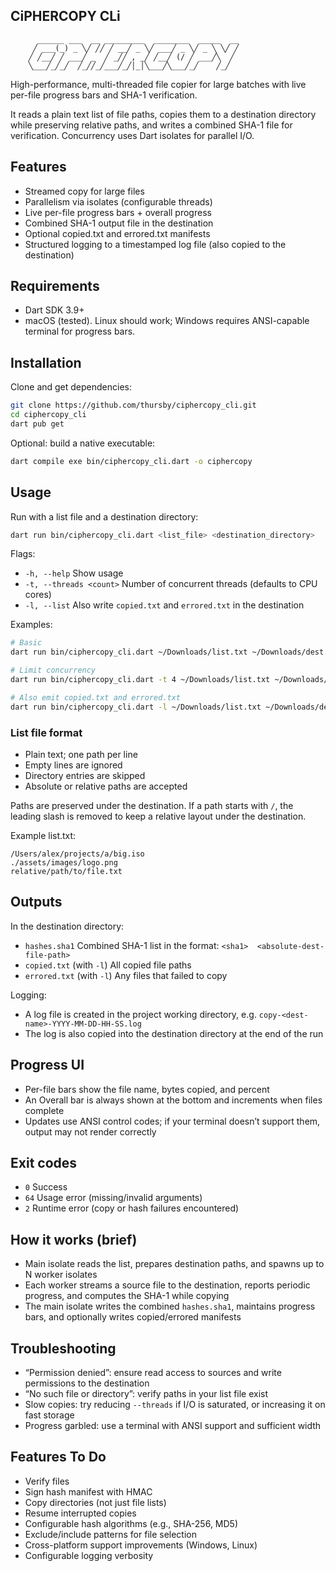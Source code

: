 ## CiPHERCOPY CLi
```
      ______ ___  __ _________  ________  _____  __
     ╱ ___(_) _ ╲╱ ╱╱ ╱ __╱ _ ╲╱ ___╱ _ ╲╱ _ ╲ ╲╱ ╱
    ╱ ╱__╱ ╱ ___╱ _  ╱ _╱╱ , _╱ ╱__╱ (/ ╱ ___╱╲  ╱ 
    ╲___╱_╱_╱  ╱_╱╱_╱___╱_╱│_│╲___╱╲___╱_╱    ╱_╱  
```

High-performance, multi-threaded file copier for large batches with live per-file progress bars and SHA-1 verification.

It reads a plain text list of file paths, copies them to a destination directory while preserving relative paths, and writes a combined SHA-1 file for verification. Concurrency uses Dart isolates for parallel I/O.

## Features

- Streamed copy for large files
- Parallelism via isolates (configurable threads)
- Live per-file progress bars + overall progress
- Combined SHA-1 output file in the destination
- Optional copied.txt and errored.txt manifests
- Structured logging to a timestamped log file (also copied to the destination)

## Requirements

- Dart SDK 3.9+
- macOS (tested). Linux should work; Windows requires ANSI-capable terminal for progress bars.

## Installation

Clone and get dependencies:

```sh
git clone https://github.com/thursby/ciphercopy_cli.git
cd ciphercopy_cli
dart pub get
```

Optional: build a native executable:

```sh
dart compile exe bin/ciphercopy_cli.dart -o ciphercopy
```

## Usage

Run with a list file and a destination directory:

```sh
dart run bin/ciphercopy_cli.dart <list_file> <destination_directory>
```

Flags:

- `-h, --help` Show usage
- `-t, --threads <count>` Number of concurrent threads (defaults to CPU cores)
- `-l, --list` Also write `copied.txt` and `errored.txt` in the destination

Examples:

```sh
# Basic
dart run bin/ciphercopy_cli.dart ~/Downloads/list.txt ~/Downloads/dest

# Limit concurrency
dart run bin/ciphercopy_cli.dart -t 4 ~/Downloads/list.txt ~/Downloads/dest

# Also emit copied.txt and errored.txt
dart run bin/ciphercopy_cli.dart -l ~/Downloads/list.txt ~/Downloads/dest
```

### List file format

- Plain text; one path per line
- Empty lines are ignored
- Directory entries are skipped
- Absolute or relative paths are accepted

Paths are preserved under the destination. If a path starts with `/`, the leading slash is removed to keep a relative layout under the destination.

Example list.txt:

```
/Users/alex/projects/a/big.iso
./assets/images/logo.png
relative/path/to/file.txt
```

## Outputs

In the destination directory:

- `hashes.sha1` Combined SHA-1 list in the format: `<sha1>  <absolute-dest-file-path>`
- `copied.txt` (with `-l`) All copied file paths
- `errored.txt` (with `-l`) Any files that failed to copy

Logging:

- A log file is created in the project working directory, e.g. `copy-<dest-name>-YYYY-MM-DD-HH-SS.log`
- The log is also copied into the destination directory at the end of the run

## Progress UI

- Per-file bars show the file name, bytes copied, and percent
- An Overall bar is always shown at the bottom and increments when files complete
- Updates use ANSI control codes; if your terminal doesn’t support them, output may not render correctly

## Exit codes

- `0` Success
- `64` Usage error (missing/invalid arguments)
- `2` Runtime error (copy or hash failures encountered)

## How it works (brief)

- Main isolate reads the list, prepares destination paths, and spawns up to N worker isolates
- Each worker streams a source file to the destination, reports periodic progress, and computes the SHA-1 while copying
- The main isolate writes the combined `hashes.sha1`, maintains progress bars, and optionally writes copied/errored manifests

## Troubleshooting

- “Permission denied”: ensure read access to sources and write permissions to the destination
- “No such file or directory”: verify paths in your list file exist
- Slow copies: try reducing `--threads` if I/O is saturated, or increasing it on fast storage
- Progress garbled: use a terminal with ANSI support and sufficient width

## Features To Do
- Verify files
- Sign hash manifest with HMAC
- Copy directories (not just file lists)
- Resume interrupted copies
- Configurable hash algorithms (e.g., SHA-256, MD5)
- Exclude/include patterns for file selection
- Cross-platform support improvements (Windows, Linux)
- Configurable logging verbosity